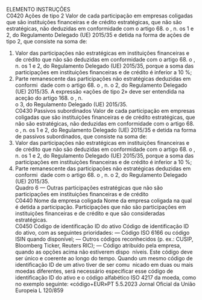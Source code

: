  
ELEMENTO  INSTRUÇÕES  
C0420  Ações de tipo 2  Valor de cada participação em empresas coligadas que são instituições financeiras 
e de crédito estratégicas, que não são estratégicas, não deduzidas em conformidade 
com o artigo 68.  o , n.  os 1 e 2, do Regulamento Delegado (UE) 2015/35 e detida 
na forma de ações de tipo 2, que consiste na soma de: 
1) Valor das participações não estratégicas em instituições financeiras e de crédito 
que não são deduzidas em conformidade com o artigo 68.  o , n.  os 1 e 2, do 
Regulamento Delegado (UE) 2015/35, porque a soma das participações em 
instituições financeiras e de crédito é inferior a 10 %; 
2) Parte remanescente das participações não estratégicas deduzidas em conformi ­
dade com o artigo 68.  o , n.  o 2, do Regulamento Delegado (UE) 2015/35. 
A expressão «ações de tipo 2» deve ser entendida na aceção do artigo 168.  o , n.  
o 3, do Regulamento Delegado (UE) 2015/35.  
C0430  Passivos subordinados  Valor de cada participação em empresas coligadas que são instituições financeiras 
e de crédito estratégicas, que não são estratégicas, não deduzidas em conformidade 
com o artigo 68.  o , n.  os 1 e 2, do Regulamento Delegado (UE) 2015/35 e detida 
na forma de passivos subordinados, que consiste na soma de: 
1) Valor das participações não estratégicas em instituições financeiras e de crédito 
que não são deduzidas em conformidade com o artigo 68.  o , n.  os 1 e 2, do 
Regulamento Delegado (UE) 2015/35, porque a soma das participações em 
instituições financeiras e de crédito é inferior a 10 %; 
2) Parte remanescente das participações não estratégicas deduzidas em conformi ­
dade com o artigo 68.  o , n.  o 2, do Regulamento Delegado (UE) 2015/35.  
Quadro 6 — Outras participações estratégicas que não são participações em instituições financeiras e de crédito  
C0440  Nome da empresa coligada  Nome da empresa coligada na qual é detida a participação. 
Participações que não são participações em instituições financeiras e de crédito e 
que são consideradas estratégicas.  
C0450  Código de identificação ID do 
ativo  Código de identificação ID do ativo, com as seguintes prioridades: 
— Código ISO 6166 ou código ISIN quando disponível; 
— Outros códigos reconhecidos (p. ex.: CUSIP, Bloomberg Ticker, Reuters RIC); 
— Código atribuído pela empresa, quando as opções acima não estiverem dispo ­
níveis. Este código deve ser único e coerente ao longo do tempo. 
Quando um mesmo código de identificação ID de um ativo tiver de ser comu ­
nicado em duas ou mais moedas diferentes, será necessário especificar esse código 
de identificação ID do ativo e o código alfabético ISO 4217 da moeda, como no 
exemplo seguinte: «código+EUR»PT  5.5.2023 Jornal Oficial da União Europeia L 120/859
